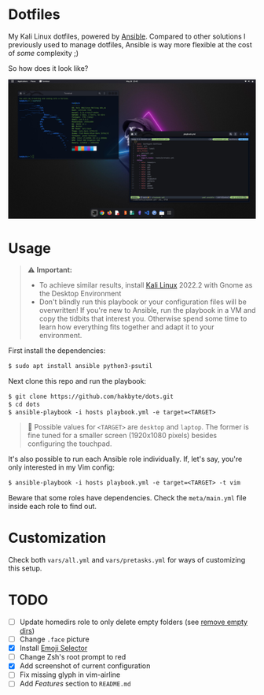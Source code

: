 # Dotfiles

My Kali Linux dotfiles, powered by [Ansible](https://www.ansible.com/). Compared
to other solutions I previously used to manage dotfiles, Ansible is way more
flexible at the cost of *some* complexity ;)

So how does it look like?

![](.assets/sample.jpg)

# Usage

> :warning: **Important:**
> - To achieve similar results, install [Kali Linux](https://www.kali.org/)
> 2022.2 with Gnome as the Desktop Environment
> - Don't blindly run this playbook or your configuration files will be
> overwritten! If you're new to Ansible, run the playbook in a VM and copy the
> tidbits that interest you. Otherwise spend some time to learn how everything
> fits together and adapt it to your environment.

First install the dependencies:

```txt
$ sudo apt install ansible python3-psutil
```

Next clone this repo and run the playbook:

```
$ git clone https://github.com/hakbyte/dots.git
$ cd dots
$ ansible-playbook -i hosts playbook.yml -e target=<TARGET>
```

> :memo: Possible values for `<TARGET>` are `desktop` and `laptop`. The former
> is fine tuned for a smaller screen (1920x1080 pixels) besides configuring the
> touchpad.

It's also possible to run each Ansible role individually. If, let's say, you're
only interested in my Vim config:

```txt
$ ansible-playbook -i hosts playbook.yml -e target=<TARGET> -t vim
```

Beware that some roles have dependencies. Check the `meta/main.yml` file inside
each role to find out.

# Customization

Check both `vars/all.yml` and `vars/pretasks.yml` for ways of customizing this
setup.

# TODO

- [ ] Update homedirs role to only delete empty folders (see [remove empty dirs](https://www.reddit.com/r/ansible/comments/k9aqfq/remove_empty_dirs/))
- [ ] Change `.face` picture
- [x] Install [Emoji Selector](https://extensions.gnome.org/extension/1162/emoji-selector/)
- [ ] Change Zsh's root prompt to red
- [x] Add screenshot of current configuration
- [ ] Fix missing glyph in vim-airline
- [ ] Add *Features* section to `README.md`
